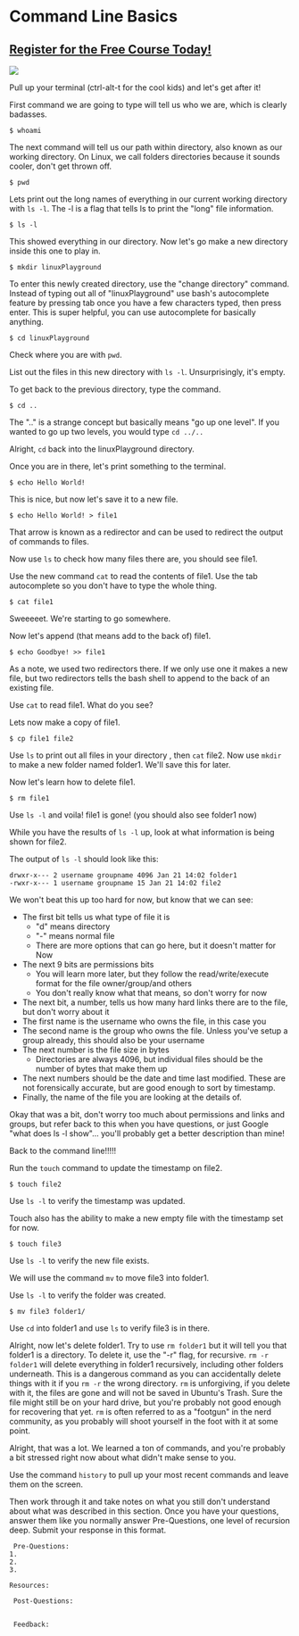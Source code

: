 # Command Line Basics
##  [Register for the Free Course Today!](https://www.roppers.org/courses/computing-fundamentals)
[<img src="https://imgs.xkcd.com/comics/command_line_fu.png">](https://xkcd.com/196/)

Pull up your terminal (ctrl-alt-t for the cool kids) and let's get after it!

First command we are going to type will tell us who we are, which is clearly badasses.

```
$ whoami
```

The next command will tell us our path within directory, also known as our working directory. On Linux, we call folders directories because it sounds cooler, don't get thrown off.

```
$ pwd
```
Lets print out the long names of everything in our current working directory with ```ls -l```. The -l is a flag that tells ls to print the "long" file information.

```
$ ls -l
```

This showed everything in our directory. Now let's go make a new directory inside this one to play in.

```
$ mkdir linuxPlayground
```

To enter this newly created directory, use the "change directory" command. Instead of typing out all of "linuxPlayground" use bash's autocomplete feature by pressing tab once you have a few characters typed, then press enter. This is super helpful, you can use autocomplete for basically anything.

```
$ cd linuxPlayground
```

Check where you are with ```pwd```.

List out the files in this new directory with ```ls -l```.
Unsurprisingly, it's empty.

To get back to the previous directory, type the command.

```
$ cd ..
```
The ".." is a strange concept but basically means "go up one level". If you wanted to go up two levels, you would type ```cd ../..```

Alright, ```cd``` back into the linuxPlayground directory.

Once you are in there, let's print something to the terminal.

```
$ echo Hello World!
```

This is nice, but now let's save it to a new file.

```
$ echo Hello World! > file1
```

That arrow is known as a redirector and can be used to redirect the output of commands to files.

Now use ```ls``` to check how many files there are, you should see file1.

Use the new command ```cat``` to read the contents of file1. Use the tab autocomplete so you don't have to type the whole thing.

```
$ cat file1
```

Sweeeeet. We're starting to go somewhere.

Now let's append (that means add to the back of) file1.

```
$ echo Goodbye! >> file1
```

As a note, we used two redirectors there. If we only use one it makes a new file, but two redirectors tells the bash shell to append to the back of an existing file.

Use ```cat``` to read file1. What do you see?

Lets now make a copy of file1.

```
$ cp file1 file2
```

Use ```ls``` to print out all files in your directory , then ```cat``` file2.
Now use ```mkdir``` to make a new folder named folder1. We'll save this for later.

Now let's learn how to delete file1.

```
$ rm file1
```

Use ```ls -l``` and voila! file1 is gone! (you should also see folder1 now)

While you have the results of ```ls -l``` up, look at what information is being shown for file2.

The output of ```ls -l``` should look like this:
```
drwxr-x--- 2 username groupname 4096 Jan 21 14:02 folder1
-rwxr-x--- 1 username groupname 15 Jan 21 14:02 file2
```
We won't beat this up too hard for now, but know that we can see:


* The first bit tells us what type of file it is
  * "d" means directory
  * "-" means normal file
  * There are more options that can go here, but it doesn't matter for Now
* The next 9 bits are permissions bits
  * You will learn more later, but they follow the read/write/execute format for the file owner/group/and others
  * You don't really know what that means, so don't worry for now
* The next bit, a number, tells us how many hard links there are to the file, but don't worry about it
* The first name is the username who owns the file, in this case you
* The second name is the group who owns the file. Unless you've setup a group already, this should also be your username
* The next number is the file size in bytes
  * Directories are always 4096, but individual files should be the number of bytes that make them up
* The next numbers should be the date and time last modified. These are not forensically accurate, but are good enough to sort by timestamp.
* Finally, the name of the file you are looking at the details of.

Okay that was a bit, don't worry too much about permissions and links and groups, but refer back to this when you have questions, or just Google "what does ls -l show"... you'll probably get a better description than mine!

Back to the command line!!!!!

Run the ```touch``` command to update the timestamp on file2.

```
$ touch file2
```

Use ```ls -l``` to verify the timestamp was updated.

Touch also has the ability to make a new empty file with the timestamp set for now.

```
$ touch file3
```

Use ```ls -l``` to verify the new file exists.

We will use the command ```mv``` to move file3 into folder1.

Use ```ls -l``` to verify the folder was created.

```
$ mv file3 folder1/

```

Use ```cd``` into folder1 and use ```ls``` to verify file3 is in there.


Alright, now let's delete folder1. Try to use ```rm folder1``` but it will tell you that folder1 is a directory. To delete it, use the "-r" flag, for recursive. ```rm -r folder1``` will delete everything in folder1 recursively, including other folders underneath. This is a dangerous command as you can accidentally delete things with it if you ```rm -r``` the wrong directory. ```rm``` is unforgiving, if you delete with it, the files are gone and will not be saved in Ubuntu's Trash. Sure the file might still be on your hard drive, but you're probably not good enough for recovering that yet. ```rm``` is often referred to as a "footgun" in the nerd community, as you probably will shoot yourself in the foot with it at some point.

Alright, that was a lot. We learned a ton of commands, and you're probably a bit stressed right now about what didn't make sense to you.

Use the command ```history``` to pull up your most recent commands and leave them on the screen.

Then work through it and take notes on what you still don't understand about what was described in this section. Once you have your questions, answer them like you normally answer Pre-Questions, one level of recursion deep. Submit your response in this format.

```
 Pre-Questions:
1.
2.
3.

Resources:

 Post-Questions:


 Feedback:

```
